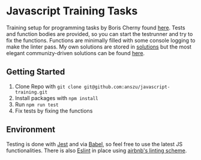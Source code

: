# Javascript Training Tasks

Training setup for programming tasks by Boris Cherny found [here](https://performancejs.com/post/hde6d32/The-Best-Frontend-JavaScript-Interview-Questions-(Written-by-a-Frontend-Engineer)).
Tests and function bodies are provided, so you can start the testrunner and try to fix the functions. Functions are minimally filled with some console logging to make the linter pass.
My own solutions are stored in [solutions](https://github.com/anszu/javascript-training/tree/master/src/solutions) but the most elegant communizy-driven solutions can
be found [here](https://github.com/bcherny/frontend-interview-questions).

## Getting Started

1. Clone Repo with ```git clone git@github.com:anszu/javascript-training.git```
2. Install packages with ```npm install```
3. Run ```npm run test```
4. Fix tests by fixing the functions

## Environment

Testing is done with [Jest](https://github.com/facebook/jest) and via [Babel](https://github.com/babel/babel), so feel free to use the latest JS functionalities. There is also [Eslint](https://github.com/eslint/eslint) in place using [airbnb's linting scheme](https://github.com/airbnb/javascript/tree/master/packages/eslint-config-airbnb).

